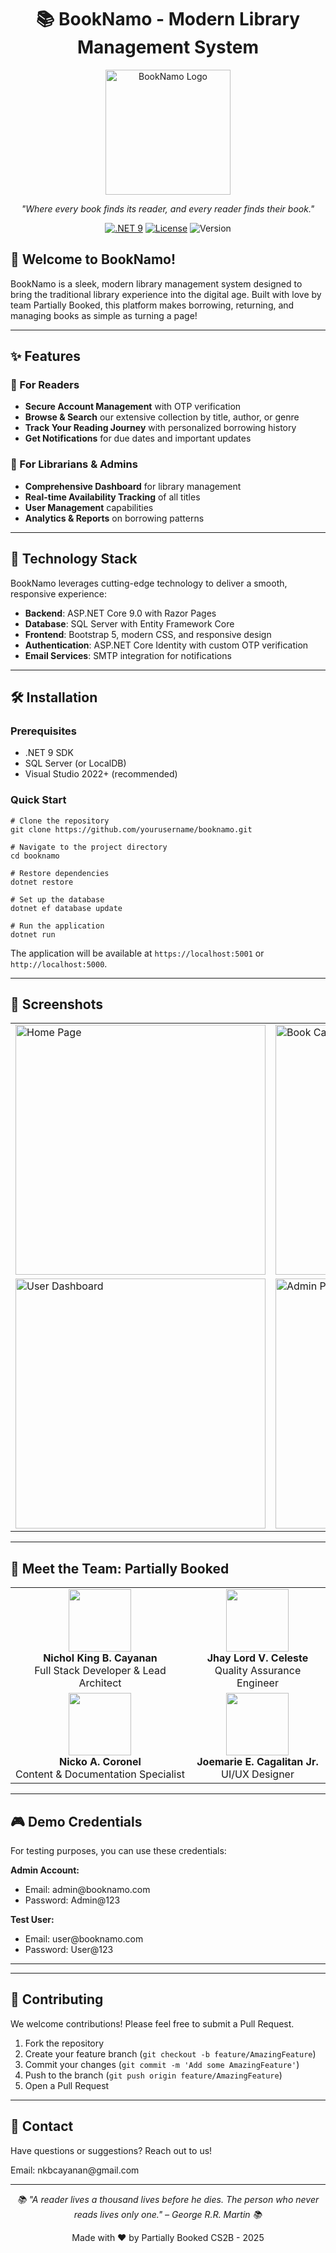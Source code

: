 <h1 align="center">📚 BookNamo - Modern Library Management System</h1>

<p align="center">
  <img src="wwwroot/images/logo.png" alt="BookNamo Logo" width="200">
</p>

<p align="center">
  <i>"Where every book finds its reader, and every reader finds their book."</i>
</p>

<p align="center">
  <a href="https://dotnet.microsoft.com/download"><img src="https://img.shields.io/badge/.NET-9.0-512BD4" alt=".NET 9"></a>
  <a href="LICENSE"><img src="https://img.shields.io/badge/License-MIT-blue.svg" alt="License"></a>
  <img src="https://img.shields.io/badge/Version-1.0.0-green" alt="Version">
</p>

<h2>🌟 Welcome to BookNamo!</h2>

<p>BookNamo is a sleek, modern library management system designed to bring the traditional library experience into the digital age. Built with love by team Partially Booked, this platform makes borrowing, returning, and managing books as simple as turning a page!</p>

<hr>

<h2>✨ Features</h2>

<h3>📱 For Readers</h3>
<ul>
  <li><strong>Secure Account Management</strong> with OTP verification</li>
  <li><strong>Browse & Search</strong> our extensive collection by title, author, or genre</li>
  <li><strong>Track Your Reading Journey</strong> with personalized borrowing history</li>
  <li><strong>Get Notifications</strong> for due dates and important updates</li>
</ul>

<h3>🔧 For Librarians & Admins</h3>
<ul>
  <li><strong>Comprehensive Dashboard</strong> for library management</li>
  <li><strong>Real-time Availability Tracking</strong> of all titles</li>
  <li><strong>User Management</strong> capabilities</li>
  <li><strong>Analytics & Reports</strong> on borrowing patterns</li>
</ul>

<hr>

<h2>🚀 Technology Stack</h2>

<p>BookNamo leverages cutting-edge technology to deliver a smooth, responsive experience:</p>

<ul>
  <li><strong>Backend</strong>: ASP.NET Core 9.0 with Razor Pages</li>
  <li><strong>Database</strong>: SQL Server with Entity Framework Core</li>
  <li><strong>Frontend</strong>: Bootstrap 5, modern CSS, and responsive design</li>
  <li><strong>Authentication</strong>: ASP.NET Core Identity with custom OTP verification</li>
  <li><strong>Email Services</strong>: SMTP integration for notifications</li>
</ul>

<hr>

<h2>🛠️ Installation</h2>

<h3>Prerequisites</h3>
<ul>
  <li>.NET 9 SDK</li>
  <li>SQL Server (or LocalDB)</li>
  <li>Visual Studio 2022+ (recommended)</li>
</ul>

<h3>Quick Start</h3>

<pre><code># Clone the repository
git clone https://github.com/yourusername/booknamo.git

# Navigate to the project directory
cd booknamo

# Restore dependencies
dotnet restore

# Set up the database
dotnet ef database update

# Run the application
dotnet run
</code></pre>

<p>The application will be available at <code>https://localhost:5001</code> or <code>http://localhost:5000</code>.</p>

<hr>

<h2>📸 Screenshots</h2>

<table>
  <tr>
    <td><img src="[https://ibb.co/xtjbmwKy](https://ibb.co/5W5Mc66m)" alt="Home Page" width="400"/></td>
    <td><img src="https://ibb.co/Wpq9FVb1" alt="Book Catalog" width="400"/></td>
  </tr>
  <tr>
    <td><img src="https://ibb.co/p69g1mmG" alt="User Dashboard" width="400"/></td>
    <td><img src="https://ibb.co/5W5Mc66m" alt="Admin Panel" width="400"/></td>
  </tr>
</table>



<hr>

<h2>👥 Meet the Team: Partially Booked</h2>

<table>
  <tr>
    <td align="center"><img src="" width="100"><br /><b>Nichol King B. Cayanan</b><br />Full Stack Developer & Lead Architect</td>
    <td align="center"><img src="" width="100"><br /><b>Jhay Lord V. Celeste</b><br />Quality Assurance Engineer</td>
  </tr>
  <tr>
    <td align="center"><img src="" width="100"><br /><b>Nicko A. Coronel</b><br />Content & Documentation Specialist</td>
    <td align="center"><img src="" width="100"><br /><b>Joemarie E. Cagalitan Jr.</b><br />UI/UX Designer</td>
  </tr>
</table>

<hr>

<h2>🎮 Demo Credentials</h2>

<p>For testing purposes, you can use these credentials:</p>

<p><strong>Admin Account:</strong></p>
<ul>
  <li>Email: admin@booknamo.com</li>
  <li>Password: Admin@123</li>
</ul>

<p><strong>Test User:</strong></p>
<ul>
  <li>Email: user@booknamo.com</li>
  <li>Password: User@123</li>
</ul>

<hr>

<hr>

<h2>🤝 Contributing</h2>

<p>We welcome contributions! Please feel free to submit a Pull Request.</p>

<ol>
  <li>Fork the repository</li>
  <li>Create your feature branch (<code>git checkout -b feature/AmazingFeature</code>)</li>
  <li>Commit your changes (<code>git commit -m 'Add some AmazingFeature'</code>)</li>
  <li>Push to the branch (<code>git push origin feature/AmazingFeature</code>)</li>
  <li>Open a Pull Request</li>
</ol>

<hr>

<h2>📧 Contact</h2>

<p>Have questions or suggestions? Reach out to us!</p>

<p>Email: nkbcayanan@gmail.com</p>

<hr>

<p align="center">
  <i>📚 "A reader lives a thousand lives before he dies. The person who never reads lives only one." – George R.R. Martin 📚</i>
</p>

<p align="center">
  Made with ❤️ by Partially Booked CS2B - 2025
</p>

